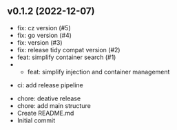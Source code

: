 ## v0.1.2 (2022-12-07)


- fix: cz version (#5)
- fix: go version (#4)
- fix: version (#3)
- fix: release tidy compat version (#2)
- feat: simplify container search (#1)
- * feat: simplify injection and container management

* ci: add release pipeline
- chore: deative release
- chore: add main structure
- Create README.md
- Initial commit
